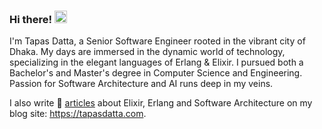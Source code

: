 ### Hi there! <img src="https://raw.githubusercontent.com/MartinHeinz/MartinHeinz/master/wave.gif" width="20px" height="20px" />

I'm Tapas Datta, a Senior Software Engineer rooted in the vibrant city of Dhaka. My days are immersed in the dynamic world of technology, specializing in the elegant languages of Erlang & Elixir. I pursued both a Bachelor's and Master's degree in Computer Science and Engineering. Passion for Software Architecture and AI runs deep in my veins.

I also write 📝 [articles](https://tapasdatta.com) about Elixir, Erlang and Software Architecture on my blog site: https://tapasdatta.com.

<!--
**tapasdatta/tapasdatta** is a ✨ _special_ ✨ repository because its `README.md` (this file) appears on your GitHub profile.

Here are some ideas to get you started:

- 🔭 I’m currently working on ...
- 🌱 I’m currently learning ...
- 👯 I’m looking to collaborate on ...
- 🤔 I’m looking for help with ...
- 💬 Ask me about ...
- 📫 How to reach me: ...
- 😄 Pronouns: ...
- ⚡ Fun fact: ...
-->
